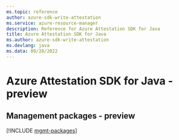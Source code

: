 ```yaml
---
ms.topic: reference
author: azure-sdk-write-attestation
ms.service: azure-resource-manager
description: Reference for Azure Attestation SDK for Java
title: Azure Attestation SDK for Java
ms.author: azure-sdk-write-attestation
ms.devlang: java
ms.data: 09/28/2022
---
```

# Azure Attestation SDK for Java - preview

## Management packages - preview
[!INCLUDE [mgmt-packages](attestation-mgmt-index.md)]